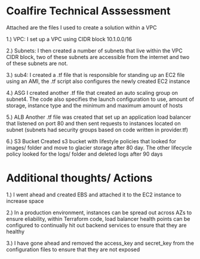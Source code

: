 # Coalfire Technical Asssessment

Attached are the files I used to create a solution within a VPC

1.) VPC:
I set up a VPC using CIDR block 10.1.0.0/16

2.) Subnets:
I then created a number of subnets that live within the VPC CIDR block, two of these subnets are accessible from the internet and two of these subnets are not.

3.) sub4:
I created a .tf file that is responsible for standing up an EC2 file using an AMI, the .tf script also configures the newly created EC2 instance

4.) ASG
I created another .tf file that created an auto scaling group on subnet4. The code also specifies the launch configuration to use, amount of storage, instance type and the minimum and maximum amount of hosts

5.) ALB
Another .tf file was created that set up an application load balancer that listened on port 80 and then sent requests to instances located on subnet (subnets had security groups based on code written in provider.tf)

6.) S3 Bucket
Created s3 bucket with lifestyle policies that looked for images/ folder and move to glacier storage after 80 day. The other lifecycle policy looked for the logs/ folder and deleted logs after 90 days

# Additional thoughts/ Actions

1.) I went ahead and created EBS and attached it to the EC2 instance to increase space

2.) In a production environment, instances can be spread out across AZs to ensure eliability, within Terraform code, load balancer health points can be configured to continually hit out backend services to ensure that they are healthy

3.) I have gone ahead and removed the access_key and secret_key from the configuration files to ensure that they are not exposed

